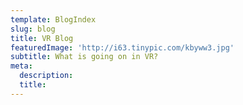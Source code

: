 ```yaml
---
template: BlogIndex
slug: blog
title: VR Blog
featuredImage: 'http://i63.tinypic.com/kbyww3.jpg'
subtitle: What is going on in VR?
meta:
  description: 
  title:
---
```

